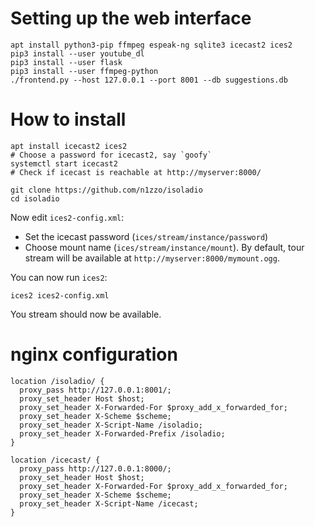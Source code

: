 # Setting up the web interface

```
apt install python3-pip ffmpeg espeak-ng sqlite3 icecast2 ices2
pip3 install --user youtube_dl
pip3 install --user flask
pip3 install --user ffmpeg-python
./frontend.py --host 127.0.0.1 --port 8001 --db suggestions.db
```

# How to install

```
apt install icecast2 ices2
# Choose a password for icecast2, say `goofy`
systemctl start icecast2
# Check if icecast is reachable at http://myserver:8000/

git clone https://github.com/n1zzo/isoladio
cd isoladio
```

Now edit `ices2-config.xml`:

* Set the icecast password (`ices/stream/instance/password`)
* Choose mount name (`ices/stream/instance/mount`). By default, tour stream will
  be available at `http://myserver:8000/mymount.ogg`.

You can now run `ices2`:

```
ices2 ices2-config.xml
```

You stream should now be available.

# nginx configuration

```
location /isoladio/ {
  proxy_pass http://127.0.0.1:8001/;
  proxy_set_header Host $host;
  proxy_set_header X-Forwarded-For $proxy_add_x_forwarded_for;
  proxy_set_header X-Scheme $scheme;
  proxy_set_header X-Script-Name /isoladio;
  proxy_set_header X-Forwarded-Prefix /isoladio;
}

location /icecast/ {
  proxy_pass http://127.0.0.1:8000/;
  proxy_set_header Host $host;
  proxy_set_header X-Forwarded-For $proxy_add_x_forwarded_for;
  proxy_set_header X-Scheme $scheme;
  proxy_set_header X-Script-Name /icecast;
}
```
